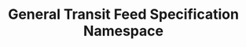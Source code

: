 ---
schema: namespace
title: General Transit Feed Specification Namespace
notes: <span style='color:BlueViolet'>Namespace</span> This the fully annotated General Transit Feed Specification Namespace
organization: DataScientia Foundation
resources:
  - name: GTFS_Namespace.xls
    url: >-
      http://git.knowdive.disi.unitn.it:8080/knowledge/LiveKnowledge/CREP_NKC/ontologies/GTFS/GTFS-namespace/raw/master/GTFS-Namesapce.csv
    format: xls
    description: >-
      This is the file representing the General Transit Feed Specification (GTFS) namespace
version: v0
prefix: GTFS
ns_license: Creative Commons
publisher: DataScientia
annotator: Mayukh Bagchi
owner: DataScientia
other_Namespaces_Reused: foaf
generation_DateTime: 30/04/2024
language: en
type:
  - Namespace
translators: none
keywords: travel
validator: 'Mayukh Bagchi'
reference_teleontology: to be added
reference_UKC_Version: to be added
project_Page: <a href="https://ds.datascientia.eu/community/public/projects/27">Society&Territory project</a>
category:
  - Society&Territory
---